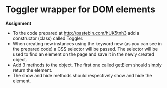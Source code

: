 # Toggler wrapper for DOM elements

**Assignment**

+ To the code prepared at http://pastebin.com/hUK5tnh3 add a constructor (class) called Toggler.
+ When creating new instances using the keyword new (as you can see in the prepared code) a CSS selector will be passed. The selector will be used to find an element on the page and save it in the newly created object.
+ Add 3 methods to the object. The first one called getElem should simply return the element.
+ The show and hide methods should respectively show and hide the element.